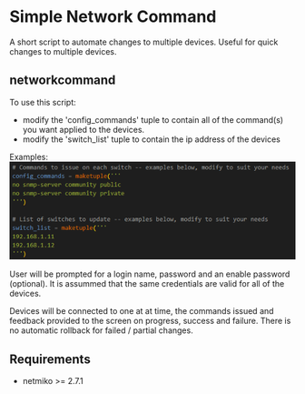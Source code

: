 # Simple Network Command
A short script to automate changes to multiple devices.  Useful for quick changes to multiple devices.

## networkcommand

To use this script:
* modify the 'config_commands' tuple to contain all of the command(s) you want applied to the devices.
* modify the 'switch_list' tuple to contain the ip address of the devices

Examples:
![example image](./example-netcommand.png)

User will be prompted for a login name, password and an enable password (optional).  It is assummed that the same credentials are valid for all of the devices.

Devices will be connected to one at at time, the commands issued and feedback provided to the screen on progress, success and failure.  There is no automatic rollback for failed / partial changes.

## Requirements
* netmiko >= 2.7.1